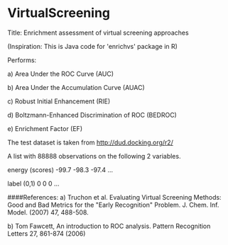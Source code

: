 # VirtualScreening

Title: Enrichment assessment of virtual screening approaches

(Inspiration: This is Java code for 'enrichvs' package in R)

Performs:

a) Area Under the ROC Curve (AUC)

b) Area Under the Accumulation Curve (AUAC)

c) Robust Initial Enhancement (RIE)

d) Boltzmann-Enhanced Discrimination of ROC (BEDROC)

e) Enrichment Factor (EF)

The test dataset is taken from http://dud.docking.org/r2/

A list with 88888 observations on the following 2 variables.

energy (scores)
-99.7 -98.3 -97.4 ...

label (0,1)
0 0 0 ...
 
####References:
 a) Truchon et al. Evaluating Virtual Screening Methods: Good and Bad Metrics for the "Early Recognition" Problem. J. Chem. Inf. Model. (2007) 47, 488-508.
 
 b) Tom Fawcett, An introduction to ROC analysis. Pattern Recognition Letters 27, 861-874 (2006)
